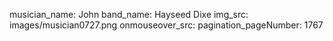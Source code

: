 musician_name: John
band_name: Hayseed Dixe
img_src: images/musician0727.png
onmouseover_src: 
pagination_pageNumber: 1767